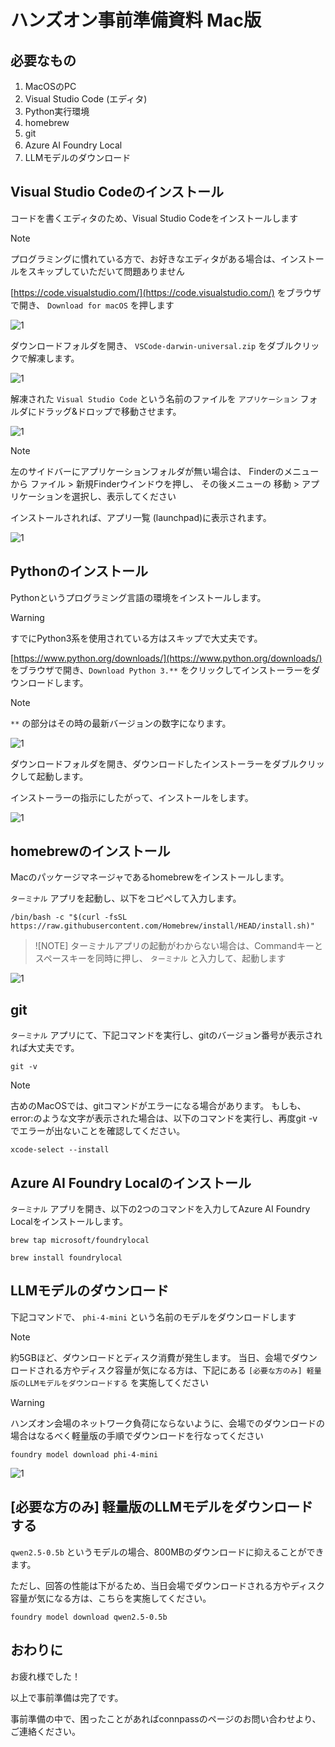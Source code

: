 # ハンズオン事前準備資料 Mac版

## 必要なもの
1. MacOSのPC
1. Visual Studio Code (エディタ)
1. Python実行環境
1. homebrew
1. git
1. Azure AI Foundry Local　
1. LLMモデルのダウンロード

## Visual Studio Codeのインストール

コードを書くエディタのため、Visual Studio Codeをインストールします

> [!NOTE]
> プログラミングに慣れている方で、お好きなエディタがある場合は、インストールをスキップしていただいて問題ありません

[https://code.visualstudio.com/](https://code.visualstudio.com/) をブラウザで開き、
 `Download for macOS` を押します

![1](./img/mac_code_download.png)

ダウンロードフォルダを開き、 `VSCode-darwin-universal.zip` をダブルクリックで解凍します。

![1](./img/mac_code_download_finder.png)

解凍された `Visual Studio Code` という名前のファイルを `アプリケーション` フォルダにドラッグ&ドロップで移動させます。

![1](./img/mac_code_move_app.png)

> [!NOTE]
> 左のサイドバーにアプリケーションフォルダが無い場合は、
> Finderのメニューから ファイル > 新規Finderウインドウを押し、
> その後メニューの 移動 > アプリケーションを選択し、表示してください

インストールされれば、アプリ一覧 (launchpad)に表示されます。

![1](./img/mac_launchpad_code.png)

## Pythonのインストール

Pythonというプログラミング言語の環境をインストールします。

> [!WARNING]
> すでにPython3系を使用されている方はスキップで大丈夫です。

[https://www.python.org/downloads/](https://www.python.org/downloads/) をブラウザで開き、`Download Python 3.**` をクリックしてインストーラーをダウンロードします。

> [!NOTE]
> `**` の部分はその時の最新バージョンの数字になります。

![1](./img/mac_python_download_page.png)

ダウンロードフォルダを開き、ダウンロードしたインストーラーをダブルクリックして起動します。

インストーラーの指示にしたがって、インストールをします。

![1](./img/mac_python_installer.png)

## homebrewのインストール

Macのパッケージマネージャであるhomebrewをインストールします。

`ターミナル` アプリを起動し、以下をコピペして入力します。

```
/bin/bash -c "$(curl -fsSL https://raw.githubusercontent.com/Homebrew/install/HEAD/install.sh)"
```

> ![NOTE]
> ターミナルアプリの起動がわからない場合は、Commandキーとスペースキーを同時に押し、 `ターミナル` と入力して、起動します

![1](./img/mac_spotlight_terminal.png)


## git
`ターミナル` アプリにて、下記コマンドを実行し、gitのバージョン番号が表示されれば大丈夫です。

```
git -v
```

> [!NOTE]
> 古めのMacOSでは、gitコマンドがエラーになる場合があります。
> もしも、error:のような文字が表示された場合は、以下のコマンドを実行し、再度git -vでエラーが出ないことを確認してください。
> ```
> xcode-select --install
> ```

## Azure AI Foundry Localのインストール

`ターミナル` アプリを開き、以下の2つのコマンドを入力してAzure AI Foundry Localをインストールします。

```
brew tap microsoft/foundrylocal
```
```
brew install foundrylocal
```

## LLMモデルのダウンロード

下記コマンドで、 `phi-4-mini` という名前のモデルをダウンロードします

> [!NOTE]
> 約5GBほど、ダウンロードとディスク消費が発生します。
> 当日、会場でダウンロードされる方やディスク容量が気になる方は、下記にある `[必要な方のみ] 軽量版のLLMモデルをダウンロードする` を実施してください

> [!WARNING]
> ハンズオン会場のネットワーク負荷にならないように、会場でのダウンロードの場合はなるべく軽量版の手順でダウンロードを行なってください

```
foundry model download phi-4-mini
```

![1](./img/mac_foundry_model_download.png)

## [必要な方のみ] 軽量版のLLMモデルをダウンロードする

`qwen2.5-0.5b` というモデルの場合、800MBのダウンロードに抑えることができます。

ただし、回答の性能は下がるため、当日会場でダウンロードされる方やディスク容量が気になる方は、こちらを実施してください。

```
foundry model download qwen2.5-0.5b
```


## おわりに
お疲れ様でした！

以上で事前準備は完了です。

事前準備の中で、困ったことがあればconnpassのページのお問い合わせより、ご連絡ください。
